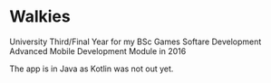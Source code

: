 # Walkies


University Third/Final Year for my BSc Games Softare Development Advanced Mobile Development Module in 2016


The app is in Java as Kotlin was not out yet. 
